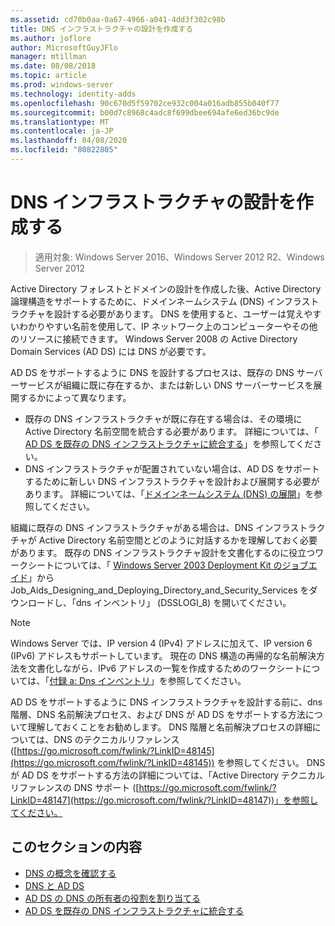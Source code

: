 ```yaml
---
ms.assetid: cd70b0aa-0a67-4966-a041-4dd3f302c98b
title: DNS インフラストラクチャの設計を作成する
ms.author: joflore
author: MicrosoftGuyJFlo
manager: mtillman
ms.date: 08/08/2018
ms.topic: article
ms.prod: windows-server
ms.technology: identity-adds
ms.openlocfilehash: 90c670d5f59702ce932c004a016adb855b040f77
ms.sourcegitcommit: b00d7c8968c4adc8f699dbee694afe6ed36bc9de
ms.translationtype: MT
ms.contentlocale: ja-JP
ms.lasthandoff: 04/08/2020
ms.locfileid: "80822805"
---
```

# <a name="creating-a-dns-infrastructure-design"></a>DNS インフラストラクチャの設計を作成する

>適用対象: Windows Server 2016、Windows Server 2012 R2、Windows Server 2012

Active Directory フォレストとドメインの設計を作成した後、Active Directory 論理構造をサポートするために、ドメインネームシステム (DNS) インフラストラクチャを設計する必要があります。 DNS を使用すると、ユーザーは覚えやすいわかりやすい名前を使用して、IP ネットワーク上のコンピューターやその他のリソースに接続できます。 Windows Server 2008 の Active Directory Domain Services (AD DS) には DNS が必要です。  
  
AD DS をサポートするように DNS を設計するプロセスは、既存の DNS サーバーサービスが組織に既に存在するか、または新しい DNS サーバーサービスを展開するかによって異なります。  
  
- 既存の DNS インフラストラクチャが既に存在する場合は、その環境に Active Directory 名前空間を統合する必要があります。 詳細については、「 [AD DS を既存の DNS インフラストラクチャに統合する](../../ad-ds/plan/Integrating-AD-DS-into-an-Existing-DNS-Infrastructure.md)」を参照してください。  
- DNS インフラストラクチャが配置されていない場合は、AD DS をサポートするために新しい DNS インフラストラクチャを設計および展開する必要があります。 詳細については、「[ドメインネームシステム (DNS) の展開](https://go.microsoft.com/fwlink/?LinkId=93656)」を参照してください。  
  
組織に既存の DNS インフラストラクチャがある場合は、DNS インフラストラクチャが Active Directory 名前空間とどのように対話するかを理解しておく必要があります。 既存の DNS インフラストラクチャ設計を文書化するのに役立つワークシートについては、「 [Windows Server 2003 Deployment Kit のジョブエイド](https://go.microsoft.com/fwlink/?LinkID=102558)」から Job_Aids_Designing_and_Deploying_Directory_and_Security_Services をダウンロードし、「dns インベントリ」 (DSSLOGI_8) を開いてください。  
  
> [!NOTE]  
> Windows Server では、IP version 4 (IPv4) アドレスに加えて、IP version 6 (IPv6) アドレスもサポートしています。 現在の DNS 構造の再帰的な名前解決方法を文書化しながら、IPv6 アドレスの一覧を作成するためのワークシートについては、「[付録 a: Dns インベントリ](../../ad-ds/plan/Appendix-A--DNS-Inventory.md)」を参照してください。
  
AD DS をサポートするように DNS インフラストラクチャを設計する前に、dns 階層、DNS 名前解決プロセス、および DNS が AD DS をサポートする方法について理解しておくことをお勧めします。 DNS 階層と名前解決プロセスの詳細については、DNS のテクニカルリファレンス ([https://go.microsoft.com/fwlink/?LinkID=48145](https://go.microsoft.com/fwlink/?LinkID=48145)) を参照してください。 DNS が AD DS をサポートする方法の詳細については、「Active Directory テクニカルリファレンスの DNS サポート ([https://go.microsoft.com/fwlink/?LinkID=48147](https://go.microsoft.com/fwlink/?LinkID=48147))」を参照してください。  
  
## <a name="in-this-section"></a>このセクションの内容  

- [DNS の概念を確認する](../../ad-ds/plan/Reviewing-DNS-Concepts.md)  
- [DNS と AD DS](../../ad-ds/plan/DNS-and-AD-DS.md)  
- [AD DS の DNS の所有者の役割を割り当てる](../../ad-ds/deploy/Assigning-the-DNS-for-AD-DS-Owner-Role.md)  
- [AD DS を既存の DNS インフラストラクチャに統合する](../../ad-ds/plan/../../ad-ds/plan/Integrating-AD-DS-into-an-Existing-DNS-Infrastructure.md)  
